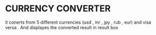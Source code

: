 # CURRENCY CONVERTER
it conerts from 5 different currencies (usd , inr , jpy , rub , eur) and visa versa . And displayes the converted result in result box
